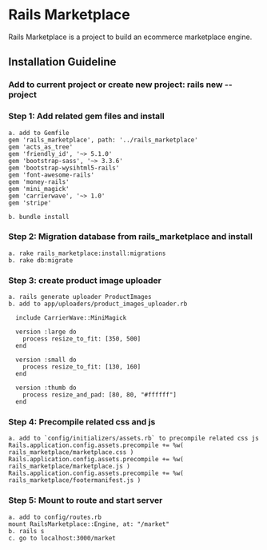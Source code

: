 # Rails Marketplace

Rails Marketplace is a project to build an ecommerce marketplace engine.

## Installation Guideline

### Add to current project or create new project: rails new --project

### Step 1: Add related gem files and install
```
a. add to Gemfile
gem 'rails_marketplace', path: '../rails_marketplace'
gem 'acts_as_tree'
gem 'friendly_id', '~> 5.1.0'
gem 'bootstrap-sass', '~> 3.3.6'
gem 'bootstrap-wysihtml5-rails'
gem 'font-awesome-rails'
gem 'money-rails'
gem 'mini_magick'
gem 'carrierwave', '~> 1.0'
gem 'stripe'

b. bundle install
```

### Step 2: Migration database from rails_marketplace and install
```
a. rake rails_marketplace:install:migrations
b. rake db:migrate
```

### Step 3: create product image uploader
```
a. rails generate uploader ProductImages
b. add to app/uploaders/product_images_uploader.rb

  include CarrierWave::MiniMagick

  version :large do
    process resize_to_fit: [350, 500]
  end

  version :small do
    process resize_to_fit: [130, 160]
  end

  version :thumb do
    process resize_and_pad: [80, 80, "#ffffff"]
  end
```

### Step 4: Precompile related css and js
```
a. add to `config/initializers/assets.rb` to precompile related css js
Rails.application.config.assets.precompile += %w( rails_marketplace/marketplace.css )
Rails.application.config.assets.precompile += %w( rails_marketplace/marketplace.js )
Rails.application.config.assets.precompile += %w( rails_marketplace/footermanifest.js )
```

### Step 5: Mount to route and start server
```
a. add to config/routes.rb
mount RailsMarketplace::Engine, at: "/market"
b. rails s
c. go to localhost:3000/market
```
